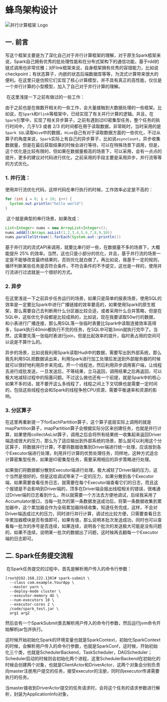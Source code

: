 # 蜂鸟架构设计
![并行计算框架 Logo](https://github.com/user-attachments/assets/4b1b7516-3374-46ab-adb9-7530d2a283e4,style="zoom:50%;")

## 一. 前言

​	写这个框架主要是为了深化自己对于并行计算框架的理解，对于原生Spark框架来说，Spark自己拥有优秀的批处理性能和在分布式架构下的通信功能，基于rdd的链式调用也非常优雅；对Flink框架来说，自身框架拥有优秀的容错能力，比如说checkpoint；有状态算子，内嵌的状态后端数据库等等，为流式计算带来很大的便利。在这里只是仿照它们实现了核心计算模型，并不具有真正的高性能，仅仅是一个并行计算的小型模型，加入了自己对于并行计算的理解。

​	在这里浅提一下之前有做过的一些工作：

​	由于之前也是在做数开相关的一些工作，会大量接触到大数据处理的一些框架。比如说，在`Spark`和`Flink`等框架中，已经实现了有关并行计算的逻辑。并且，在`Spark`引擎中，实现了相关异步算子，之前有遇到过IO密集型任务，整个任务的执行时间中，几乎1/3 或者 2/3 的时间都在用于读取数据，非常耗时，当时采用的是`Spark SQL`读取`Hive`中的数据，`Hive`自己有对于读取数据方面的一些优化，不过从算子的角度来说，`Spark`实际上有自己的异步算子，比如说`asyncCount`，异步收集数据量，但是在最后获取结果的时候会进行等待，可以在特殊场景下调用，但是，这个优化是比较有限的，但如果在数据量极高的场景下，可以采用，会有一点点的提升，更多的建议对代码进行优化，之前采用的手段主要是采用异步，并行流等等的方式优化。

### 1. 并行流：

​	使用并行流优化代码，这样代码在串行执行的时候，工作效率必定是不高的：

```java
for (int i = 0; i < 10; i++) {
  System.out.println("hello world")
}
```

​	这个就是典型的串行场景，如果改成：

```java
List<Integer> nums = new ArrayList<Integer>();
nums.addAll(Arrays.asList(1,2,3,4,5,6,7,8,9,10))
nums.parallelStream().forEach(System.out::println())
```

​	基于并行流的流式API来调用，就要比串行好一些，在数据量不多的场景下，大概能提升 25% 的效率。当然，这也只是小部分的优化，并且，基于并行流的场景一定是不能够改变最终结果的，否则优化就白做了。再比如说，我基于一定的规则，循环判断某些任务是否符合条件，不符合条件的不予提交，这也是一样的，使用并行流进行过滤就是一个很好的方式。

### 2. 异步

​	在这里浅说一下之前异步任务运行的场景，如果只是简单的报表场景，使用SQL的效率是一定要比Spark中进行广播链接的效率要高的，如果使用Spark的原生框架，那么需要自己去判断用什么分区器比较合适，或者采用什么合并策略，但是在SQL中，这些优化手段都是比较成熟的，比如说，现在我要读取50w行的数据，和小表进行广播连接，那么用SQL落一张临时表要比Spark中读取连接效率高得多，Spark执行40min都执行不完的任务，在SQL中可能3min就执行完毕了。当然，这需要先落一张临时表进行join，但是比起效率的提升，临时表占用的空间可以说是不算什么的。

​	异步的场景，比如说我利用Spark读取Hudi中的数据，需要写出到外部系统，那么我先利用SQL把数据读出来，利用Spark进行加工处理后发送到外部服务器的时候就可以很好地利用异步来完成。开一个线程池，然后利用异步调用客户端，让线程去进行成批发送，一旦发送后，不等结果，立马返回，调用结果之后再返回，可以极大地减轻过程中的阻塞问题。不过这么做也还有一个前提，就是Spark中的核心如果不多的话，就不要开这么多线程了，线程之间上下文切换也是需要一定时间的，包括这些线程也会和Spark的线程争抢CPU资源，需要平衡速率和资源的影响。

### 3. 分区算子

​	在这里再重新提一下forEachPartition算子，这个算子底层实际上调用的就是mapPartition算子，mapPartition算子会根据实际分区来创建任务，也就是并行计算，如果使用collectAsList算子，调用之后会将所有结果统一收集起来返回Driver端造成很大的压力，那么为了适应输出到外部系统的场景，那么就可以利用这个分区算子，将数据并行计算，不要将数据收集到Driver端进行统一处理，应该放到各个Executor端进行处理，利用并行计算的优势处理任务，同样地，这种方式适合计算密集型任务，如果是IO密集型任务，需要采用相应的异步策略进行处理。

​	如果我们将数据都分散到Executor端进行处理，极大减轻了Driver端的压力，这个当然是很好的，但是这给调试带来了一定的压力，如果分散到各个Executor端，如果需要查看任务日志，就需要在每个Executor端查看它们的日志，而且这个报错是不会影响到Driver端的，顶多在Driver端会报出线程相关的错误，很难通过Driver端的日志看到什么，所以就需要一个方法去方便地调试，后续我采用了Accumulator接口，当每一批次的第一条数据发送成功后，将第一条数据收集到累加器中，这个累加器会作为全局累加器持续收集，知道任务完成，这样，不会对Driver端造成过大的压力，同时进行并行计算，调试也比较方便，只需要查看日志中累加器模块是否有值即可，如果有值，那么说明本批次发送成功，同时也可以查看每一批次的序号是否连续，如果连续，说明各个批次的发送极大可能是没有问题的，如果不连续，说明某一批次的数据出了问题，这时候再去翻每一个Executor端的日志即可。

## 二.  Spark任务提交流程

​	在Spark任务提交的过程中，首先是解析用户传入的命令行参数：

```shell
[root@192.168.222.130]# spark-submit \
  --class com.example.YourApp \
  --master yarn \
  --deploy-mode cluster \
  --executor-memory 4G \
  --num-executors 10 \
  --executor-cores 2 \
  /code/spark_test.jar \
  arg1 arg2  
```

​	然后会有一个SparkSubmit类去解析用户传入的命令行参数，然后运行jvm命令开始解析jar包并执行。

​	这时候开始初始化Spark的环境变量也就是SparkContext，初始化SparkContext的时候，会解析用户传入的命令行参数，也就是SparkConf，这时候，开始初始化三个类，也就是SchedulerBackend，TaskScheduler，DAGScheduler；Scheduler启动的时候则会初始化两个进程，这里SchedulerBackend在初始化的时候会创建两个对象，也就是ClientActor和DriverActor，这两个对象会分别负责向master注册用户提交的任务，接受executor的注册，同时向executor传递需要执行的任务。

​	当master接收到DriverActor提交的任务请求时，会将这个任务的请求参数进行解析，封装为ApplicationInfo对象，

​	

